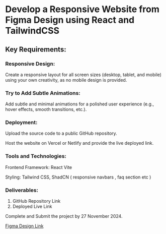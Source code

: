 # Develop a Responsive Website from Figma Design using React and TailwindCSS

## Key Requirements:

### Responsive Design:

Create a responsive layout for all screen sizes (desktop, tablet, and mobile) using your own creativity, as no mobile design is provided.

### Try to Add Subtle Animations:

Add subtle and minimal animations for a polished user experience (e.g., hover effects, smooth transitions, etc.).

### Deployment:

Upload the source code to a public GitHub repository.

Host the website on Vercel or Netlify and provide the live deployed link.

### Tools and Technologies:

Frontend Framework: React Vite

Styling: Tailwind CSS, ShadCN ( responsive navbars , faq section etc )

### Deliverables:

1. GitHub Repository Link
2. Deployed Live Link

Complete and Submit the project by 27 November 2024.

[Figma Design Link](https://www.figma.com/design/0mFUhN3yZc5l1oPmfgpHPD/INTERN-TASK?node-id=0-1&t=eW2XHFQjGoKOFFLi-1)

